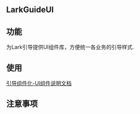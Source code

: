 ## LarkGuideUI

## 功能

为Lark引导提供UI组件库，方便统一各业务的引导样式.

## 使用

[引导组件化-UI组件说明文档](https://bytedance.feishu.cn/docs/doccn6DO0XYERW31ohL1s9Pbvec#sX7HvM)

## 注意事项